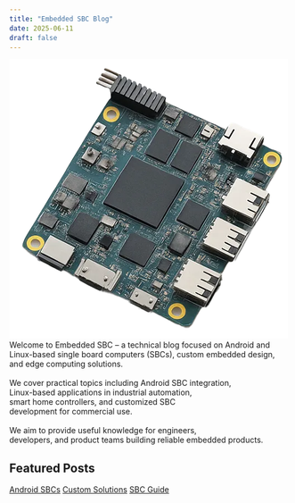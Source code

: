 ```yaml
---
title: "Embedded SBC Blog"
date: 2025-06-11
draft: false
---
```

<!-- <div class="home-intro">
<div style="max-width: 70%">
<p>Welcome to Embedded SBC – a technical blog focused on Android and Linux-based single board computers (SBCs), custom embedded design, and edge computing solutions.
</p>
<p>We cover practical topics including Android SBC integration, Linux-based applications in industrial automation, smart home controllers, and customized SBC development for commercial use.
</p>
<p>
We aim to provide useful knowledge for engineers, developers, and product teams building reliable embedded products.
</p>
</div>
<img style="width: 200px;height:200px" src="/images/banner.webp" alt="Embedded SBC">
</div> -->

<div class="hero-wrap">
  <img class="hero-badge" src="/images/banner.webp" alt="Embedded SBC">
  <div class="intro-text">
    Welcome to Embedded SBC – a technical blog focused on Android and Linux-based single board computers (SBCs), custom embedded design, and edge computing solutions.<br><br>
    We cover practical topics including Android SBC integration, <br>
    Linux-based applications in industrial automation, <br>
    smart home controllers, and customized SBC <br>
    development for commercial use.<br><br>
    We aim to provide useful knowledge for engineers, <br>
    developers, and product teams building reliable embedded products.
  </div>
</div>


##  Featured Posts

<div class="featured-list">
  <a href="/posts/android-sbc-overview/" class="card">Android SBCs</a>
  <a href="/posts/custom-sbc-solutions/" class="card">Custom Solutions</a>
  <a href="/posts/sbc-selection-guide/" class="card">SBC Guide</a>
</div>

